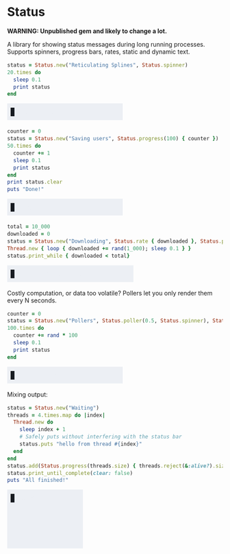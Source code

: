 # Status

**WARNING: Unpublished gem and likely to change a lot.**

A library for showing status messages during long running processes. Supports spinners, progress bars, rates, static and dynamic text.

```ruby
status = Status.new("Reticulating Splines", Status.spinner)
20.times do
  sleep 0.1
  print status
end
```
![asciicast of code](examples/readme1.gif)

```ruby
counter = 0
status = Status.new("Saving users", Status.progress(100) { counter })
50.times do
  counter += 1
  sleep 0.1
  print status
end
print status.clear
puts "Done!"
```
![asciicast of code](examples/readme2.gif)

```ruby 1x33
total = 10_000
downloaded = 0
status = Status.new("Downloading", Status.rate { downloaded }, Status.progress(total) { downloaded })
Thread.new { loop { downloaded += rand(1_000); sleep 0.1 } }
status.print_while { downloaded < total}
```
![asciicast of code](examples/readme3.gif)

Costly computation, or data too volatile? Pollers let you only render them every N seconds.

```ruby
counter = 0
status = Status.new("Pollers", Status.poller(0.5, Status.spinner), Status.poller(1) { counter.round(2) })
100.times do
  counter += rand * 100
  sleep 0.1
  print status
end
```
![asciicast of code](examples/readme4.gif)

Mixing output:

```ruby 6x19
status = Status.new("Waiting")
threads = 4.times.map do |index|
  Thread.new do
    sleep index + 1
    # Safely puts without interfering with the status bar
    status.puts "hello from thread #{index}"
  end
end
status.add(Status.progress(threads.size) { threads.reject(&:alive?).size })
status.print_until_complete(clear: false)
puts "All finished!"
```
![asciicast of code](examples/readme5.gif)
